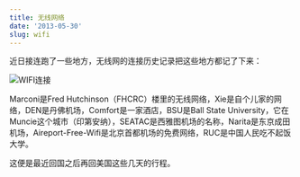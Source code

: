 ```yaml
---
title: 无线网络
date: '2013-05-30'
slug: wifi
---
```


近日接连跑了一些地方，无线网的连接历史记录把这些地方都记了下来：

![WIFI连接](https://db.yihui.name/imgur/T1jrJ1B.png)

Marconi是Fred Hutchinson（FHCRC）楼里的无线网络，Xie是自个儿家的网络，DEN是丹佛机场，Comfort是一家酒店，BSU是Ball State University，它在Muncie这个城市（印第安纳），SEATAC是西雅图机场的名称，Narita是东京成田机场，Aireport-Free-Wifi是北京首都机场的免费网络，RUC是中国人民吃不起饭大学。

这便是最近回国之后再回美国这些几天的行程。
